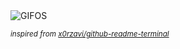 <div align="justify">
<picture>
    <source media="(prefers-color-scheme: dark)" srcset="https://i.ibb.co/0jZGD86B/output-gif.gif">
    <source media="(prefers-color-scheme: light)" srcset="https://i.ibb.co/0jZGD86B/output-gif.gif">
    <img alt="GIFOS" src="https://i.ibb.co/0jZGD86B/output-gif.gif">
</picture>

<sub><i>inspired from [x0rzavi/github-readme-terminal](https://github.com/x0rzavi/github-readme-terminal)</i></sub>

</div>

<!-- Image deletion URL: https://ibb.co/rGMw7Tzb/bb1a581c86a023a86c537e5207f365bc -->